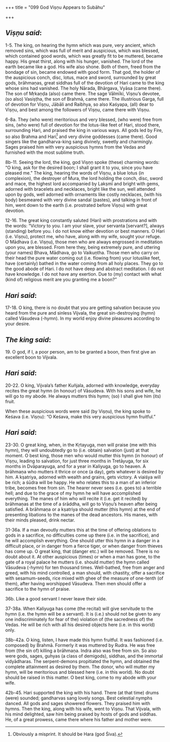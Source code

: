 +++
title = "099  God Viṣṇu Appears to Subāhu"

+++
 

## *Viṣṇu said*:

1-5. The king, on hearing the hymn which was pure, very ancient, which removed sins, which was full of merit and auspicious, which was blessed, which contained good words, which was greatly fit to be muttered, became happy. His great thirst, along with his hunger, vanished. The lord of the earth became like a god. His wife also shone. Both of them, freed from the bondage of sin, became endowed with good form. That god, the holder of the auspicious conch, disc, lotus, mace and sword, surrounded by great gods, brāhmaṇas, great siddhas full of the devotion of Hari came to the king whose sins had vanished. The holy Nārada, Bhārgava, Vyāsa (came there). The son of Mṛkaṇḍa (also) came there. The sage Vālmīki, Viṣṇu’s devotee, (so also) Vasiṣṭha, the son of Brahmā, came there. The illustrious Garga, full of devotion for Viṣṇu, Jābāli and Raibhya, so also Kaśyapa, (all) dear to Viṣṇu, and best among the followers of Viṣṇu, came there with Viṣṇu.

6-8a. They (who were) meritorious and very blessed, (who were) free from sins, (who were) full of devotion for the lotus-like feet of Hari, stood there, surrounding Hari, and praised the king in various ways. All gods led by Fire, so also Brahma and Hari[^1] and very divine goddesses (came there). Good singers like the gandharva-king sang divinely, sweetly and charmingly. Sages praised him with very auspicious hymns from the Vedas and furnished with the most sublime truth.

[^1]:  Obviously a misprint. It should be Hara (god Śiva).

8b-11. Seeing the lord, the king, god Viṣṇṇ spoke (these) charming words: “O king, ask for the desired boon; I shall grant it to you, since you have pleased me.” The king, hearing the words of Viṣṇu, a blue lotus (in complexion), the destroyer of Mura, the lord holding the conch, disc, sword and mace, the highest lord accompanied by Lakṣmī and bright with gems, adorned with bracelets and necklaces, bright like the sun, well attended upon by gods, well adorned with ornaments like costly necklaces, (with his body) besmeared with very divine sandal (pastes), and talking in front of him, went down to the earth (i.e. prostrated before Viṣṇu) with great devotion.

12-16. The great king constantly saluted (Hari) with prostrations and with the words: “Victory to you. I am your slave, your servanta [servant?], always (standing) before you. I do not know either devotion or best manners. O Hari (i.e. Viṣṇu), protect me, who have, along with my wife, sought your refuge. O Mādhava (i.e. Viṣṇu), those men who are always engrossed in meditation upon you, are blessed. From here they, being extremely pure, and uttering (your names) Bhava, Mādhava, go to Vaikuṇtha. Those men who carry on their head the pure water coming out (i.e. flowing from) your lotuslike feet, have (certainly) bathed in the water coming from all holy places. They go to the good abode of Hari. I do not have deep and abstract meditation. I do not have knowledge. I do not have any exertion. Due to (my) contact with what (kind of) religious merit are you granting me a boon?”

## *Hari said*:

17-18. O king, there is no doubt that you are getting salvation because you heard from the pure and sinless Vijvala, the great sin-destroying (hymn) called Vāsudeva (-hymn). In my world enjoy divine pleasures according to your desire.

## *The king said*:

19\. O god, if I, a poor person, am to be granted a boon, then first give an excellent boon to Vijvala.

## *Hari said*:

20-22. O king, Vijvala’s father Kuñjala, adorned with knowledge, everyday recites the great hymn (in honour) of Vāsudeva. With his sons and wife, he will go to my abode. He always mutters this hymn; (so) I shall give him (its) fruit.

When these auspicious words were said (by Viṣṇu), the king spoke to Keśava (i.e. Viṣṇu): “O Keśava, make this very auspicious hymn fruitful.”

## *Hari said*:

23-30. O great king, when, in the Kṛtayuga, men will praise (me with this hymn), they will undoubtedly go to (i.e. obtain) salvation (just) at that moment. O best king, those men who would mutter this hymn (in honour) of Viṣṇu, leading to salvation, for just three months in Tretāyuga, for six months in Dvāparayuga, and for a year in Kaliyuga, go to heaven. A brāhmaṇa who mutters it thrice or once (a day), gets whatever is desired by him. A kṣatriya, adorned with wealth and grains, gets victory. A viaiśya will be rich; a śūdra will be happy. He who relates this to a man of an inferior tribe, becomes free from sin. The hearer never sees (i.e. goes to) a terrible hell; and due to the grace of my hymn he will have accomplished everything. The manes of him who will recite it (i.e. get it recited) by brāhmaṇas at the time of a śrāddha, will go to Viṣṇu’s heaven after being satisfied. A brāhmaṇa or a kṣatriya should mutter (this hymn) at the end of presenting libations to the manes of the dead ancestors. His manes, with their minds pleased, drink nectar.

31-36a. If a man devoutly mutters this at the time of offering oblations to gods in a sacrifice, no difficulties come up there (i.e. in the sacrifice), and he will accomplish everything. One should utter this hymn in a danger in a difficult place, or in danger from a fierce tiger, or when danger from thieves has come up. O great king, that (danger etc.) will be removed. There is no doubt about it. At other auspicious (times) or when a man has gone, to the gate of a royal palace he mutters (i.e. should mutter) the hymn called Vāsudeva (-hymn) for ten thousand times. Well-bathed, free from anger and greed, with his mind controlled, a man should, with chastity, offer a sacrifice with sesamum-seeds, rice mixed with ghee of the measure of one-tenth (of them), after having worshipped Vāsudeva. Then men should offer a sacrifice to the hymn of praise.

36b. Like a good servant I never leave their side.

37-38a. When Kaliyuga has come (the recital) will give servitude to the hymn (i.e. the hymn will be a servant). It is (i.e.) should not be given to any one indiscriminately for fear of the) violation of (the sacredness of) the Vedas. He will be rich with all his desired objects here (i.e. in this world) only.

38b-42a. O king, listen, I have made this hymn fruitful. It was fashioned (i.e. composed) by Brahmā. Formerly it was muttered by Rudra. He was free from (the sin of) killing a brāhmaṇa. Indra also was free from sin. So also were gods, sages, guhyas (a class of demigods), siddhas, and the immortal vidyādharas. The serpent-demons propitiated the hymn, and obtained the complete attainment as desired by them. The donor, who will mutter my hymn, will be meritorious and blessed here (i.e. in this world). No doubt should be raised in this matter. O best king, come to my abode with your wife.

42b-45. Hari supported the king with his hand. There (at that time) drums (were) sounded; gandharvas sang lovely songs. Best celestial nymphs danced. All gods and sages showered flowers. They praised him with hymns. Then the king, along with his wife, went to Viṣṇu. That Vijvala, with his mind delighted, saw him being praised by hosts of gods and siddhas. He, of a great prowess, came there where his father and mother were.




